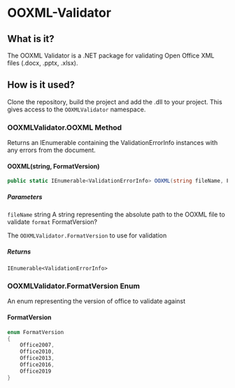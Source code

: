 # OOXML-Validator

## What is it?

The OOXML Validator is a .NET package for validating Open Office XML files (.docx, .pptx, .xlsx). 

## How is it used?

Clone the repository, build the project and add the .dll to your project. This gives access to the `OOXMLValidator` namespace.

### OOXMLValidator.OOXML Method

Returns an IEnumerable containing the ValidationErrorInfo instances with any errors from the document.

#### OOXML(string, FormatVersion)

```csharp
public static IEnumerable<ValidationErrorInfo> OOXML(string fileName, FormatVersion? format)
```
##### Parameters
`fileName` string
A string representing the absolute path to the OOXML file to validate
`format` FormatVersion?

The `OOXMLValidator.FormatVersion` to use for validation
##### Returns
`IEnumerable<ValidationErrorInfo>`
### OOXMLValidator.FormatVersion Enum
An enum representing the version of office to validate against
#### FormatVersion
```csharp
enum FormatVersion
{
    Office2007,
    Office2010,
    Office2013,
    Office2016,
    Office2019
}
```